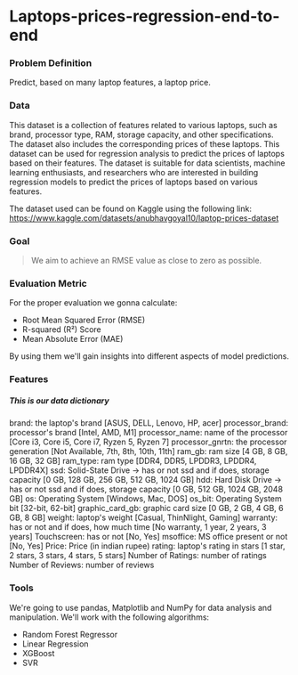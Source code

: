 # Laptops-prices-regression-end-to-end

### Problem Definition
Predict, based on many laptop features, a laptop price.
### Data
This dataset is a collection of features related to various laptops, such as brand, processor type, RAM, storage capacity, and other specifications. The dataset also includes the corresponding prices of these laptops. This dataset can be used for regression analysis to predict the prices of laptops based on their features. The dataset is suitable for data scientists, machine learning enthusiasts, and researchers who are interested in building regression models to predict the prices of laptops based on various features.

The dataset used can be found on Kaggle using the following link: https://www.kaggle.com/datasets/anubhavgoyal10/laptop-prices-dataset

### Goal

> We aim to achieve an RMSE value as close to zero as possible.

### Evaluation Metric
For the proper evaluation we gonna calculate:
* Root Mean Squared Error (RMSE)
* R-squared (R²) Score
* Mean Absolute Error (MAE)

By using them we'll gain insights into different aspects of model predictions.

### Features
##### This is our data dictionary
brand: the laptop's brand [ASUS, DELL, Lenovo, HP, acer]
processor_brand: processor's brand [Intel, AMD, M1]
processor_name: name of the processor [Core i3, Core i5, Core i7, Ryzen 5, Ryzen 7]
processor_gnrtn: the processor generation [Not Available, 7th, 8th, 10th, 11th]
ram_gb: ram size [4 GB, 8 GB, 16 GB, 32 GB]
ram_type: ram type [DDR4, DDR5, LPDDR3, LPDDR4, LPDDR4X]
ssd: Solid-State Drive -> has or not ssd and if does, storage capacity [0 GB, 128 GB, 256 GB, 512 GB, 1024 GB]
hdd: Hard Disk Drive -> has or not ssd and if does, storage capacity [0 GB, 512 GB, 1024 GB, 2048 GB]
os: Operating System [Windows, Mac, DOS]
os_bit: Operating System bit [32-bit, 62-bit]
graphic_card_gb: graphic card size [0 GB, 2 GB, 4 GB, 6 GB, 8 GB]
weight: laptop's weight [Casual, ThinNlight, Gaming]
warranty: has or not and if does, how much time [No warranty, 1 year, 2 years, 3 years]
Touchscreen: has or not [No, Yes]
msoffice: MS office present or not [No, Yes]
Price: Price (in indian rupee)
rating: laptop's rating in stars [1 star, 2 stars, 3 stars, 4 stars, 5 stars]
Number of Ratings: number of ratings
Number of Reviews: number of reviews

### Tools
We're going to use pandas, Matplotlib and NumPy for data analysis and manipulation. We'll work with the following algorithms:
* Random Forest Regressor
* Linear Regression
* XGBoost
* SVR
